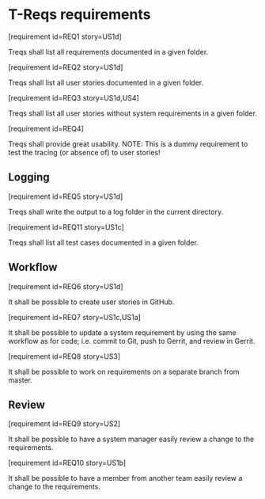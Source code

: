 # T-Reqs requirements

[requirement id=REQ1 story=US1d]

Treqs shall list all requirements documented in a given folder.

[requirement id=REQ2 story=US1d]

Treqs shall list all user stories documented in a given folder.


[requirement id=REQ3 story=US1d,US4]

Treqs shall list all user stories without system requirements in a given folder.

[requirement id=REQ4]

Treqs shall provide great usability.
NOTE: This is a dummy requirement to test the tracing (or absence of) to user stories!


## Logging

[requirement id=REQ5 story=US1d]

Treqs shall write the output to a log folder in the current directory.

[requirement id=REQ11 story=US1c]

Treqs shall list all test cases documented in a given folder.


## Workflow

[requirement id=REQ6 story=US1d]

It shall be possible to create user stories in GitHub.

[requirement id=REQ7 story=US1c,US1a]

It shall be possible to update a system requirement by using the same workflow as for code; i.e. commit to Git, push to Gerrit, and review in Gerrit.

[requirement id=REQ8 story=US3]

It shall be possible to work on requirements on a separate branch from master.

## Review

[requirement id=REQ9 story=US2]

It shall be possible to have a system manager easily review a change to the requirements.

[requirement id=REQ10 story=US1b]

It shall be possible to have a member from another team easily review a change to the requirements.
